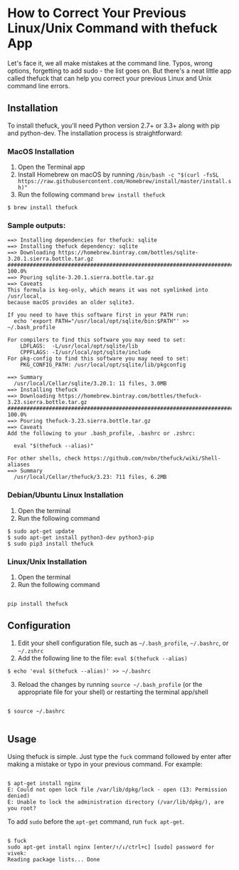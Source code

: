 # How to Correct Your Previous Linux/Unix Command with thefuck App

Let's face it, we all make mistakes at the command line. Typos, wrong options, forgetting to add sudo - the list goes on. But there's a neat little app called thefuck that can help you correct your previous Linux and Unix command line errors.

## Installation

To install thefuck, you'll need Python version 2.7+ or 3.3+ along with pip and python-dev. The installation process is straightforward:

### MacOS Installation

1. Open the Terminal app
2. Install Homebrew on macOS by running `/bin/bash -c "$(curl -fsSL https://raw.githubusercontent.com/Homebrew/install/master/install.sh)"`
3. Run the following command `brew install thefuck`

```
$ brew install thefuck

```
### Sample outputs:

```
==> Installing dependencies for thefuck: sqlite
==> Installing thefuck dependency: sqlite
==> Downloading https://homebrew.bintray.com/bottles/sqlite-3.20.1.sierra.bottle.tar.gz
######################################################################## 100.0%
==> Pouring sqlite-3.20.1.sierra.bottle.tar.gz
==> Caveats
This formula is keg-only, which means it was not symlinked into /usr/local,
because macOS provides an older sqlite3.

If you need to have this software first in your PATH run:
  echo 'export PATH="/usr/local/opt/sqlite/bin:$PATH"' >> ~/.bash_profile

For compilers to find this software you may need to set:
    LDFLAGS:  -L/usr/local/opt/sqlite/lib
    CPPFLAGS: -I/usr/local/opt/sqlite/include
For pkg-config to find this software you may need to set:
    PKG_CONFIG_PATH: /usr/local/opt/sqlite/lib/pkgconfig

==> Summary
  /usr/local/Cellar/sqlite/3.20.1: 11 files, 3.0MB
==> Installing thefuck
==> Downloading https://homebrew.bintray.com/bottles/thefuck-3.23.sierra.bottle.tar.gz
######################################################################## 100.0%
==> Pouring thefuck-3.23.sierra.bottle.tar.gz
==> Caveats
Add the following to your .bash_profile, .bashrc or .zshrc:

  eval "$(thefuck --alias)"

For other shells, check https://github.com/nvbn/thefuck/wiki/Shell-aliases
==> Summary
  /usr/local/Cellar/thefuck/3.23: 711 files, 6.2MB

```

### Debian/Ubuntu Linux Installation

1. Open the terminal
2. Run the following command

```
$ sudo apt-get update
$ sudo apt-get install python3-dev python3-pip
$ sudo pip3 install thefuck

```

### Linux/Unix Installation

1. Open the terminal
2. Run the following command 

```

pip install thefuck

```

## Configuration

1. Edit your shell configuration file, such as `~/.bash_profile`, `~/.bashrc`, or `~/.zshrc`
2. Add the following line to the file: `eval $(thefuck --alias)`

```
$ echo 'eval $(thefuck --alias)' >> ~/.bashrc

```

3. Reload the changes by running `source ~/.bash_profile` (or the appropriate file for your shell) or restarting the terminal app/shell

```

$ source ~/.bashrc


```

## Usage

Using thefuck is simple. Just type the `fuck` command followed by enter after making a mistake or typo in your previous command. For example:

```

$ apt-get install nginx
E: Could not open lock file /var/lib/dpkg/lock - open (13: Permission denied)
E: Unable to lock the administration directory (/var/lib/dpkg/), are you root?

```

To add `sudo` before the `apt-get` command, run `fuck apt-get`.

```

$ fuck
sudo apt-get install nginx [enter/↑/↓/ctrl+c] [sudo] password for vivek:
Reading package lists... Done

```